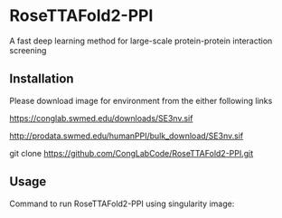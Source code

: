 # RoseTTAFold2-PPI
A fast deep learning method for large-scale protein-protein interaction screening

## Installation

Please download image for environment from the either following links 

https://conglab.swmed.edu/downloads/SE3nv.sif 

http://prodata.swmed.edu/humanPPI/bulk_download/SE3nv.sif

git clone https://github.com/CongLabCode/RoseTTAFold2-PPI.git

## Usage
Command to run RoseTTAFold2-PPI using singularity image:

